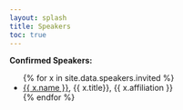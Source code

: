 ```yaml
---
layout: splash
title: Speakers
toc: true
---
```


<strong>Confirmed Speakers:</strong>

<ul>
{% for x in site.data.speakers.invited %}
  <li>
    <a href="{{ x.website }}">{{ x.name }}</a>, {{ x.title}}, {{ x.affiliation }}
   </li>
{% endfor %}
</ul>